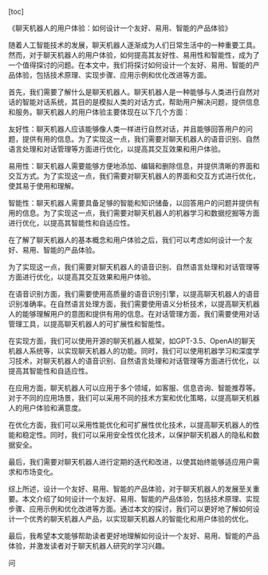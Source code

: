 
[toc]                    
                
                
《聊天机器人的用户体验：如何设计一个友好、易用、智能的产品体验》

随着人工智能技术的发展，聊天机器人逐渐成为人们日常生活中的一种重要工具。然而，对于聊天机器人的用户体验，如何提高其友好性、易用性和智能性，成为了一个值得探讨的问题。在本文中，我们将探讨如何设计一个友好、易用、智能的产品体验，包括技术原理、实现步骤、应用示例和优化改进等方面。

首先，我们需要了解什么是聊天机器人。聊天机器人是一种能够与人类进行自然对话的智能对话系统，其目的是模拟人类的对话方式，帮助用户解决问题，提供信息和服务。聊天机器人的用户体验主要体现在以下几个方面：

友好性：聊天机器人应该能够像人类一样进行自然对话，并且能够回答用户的问题，提供有用的信息。为了实现这一点，我们需要对聊天机器人的语音识别、自然语言处理和对话管理等方面进行优化，以提高其交互效果和用户体验。

易用性：聊天机器人需要能够方便地添加、编辑和删除信息，并提供清晰的界面和交互方式。为了实现这一点，我们需要对聊天机器人的界面和交互方式进行优化，使其易于使用和理解。

智能性：聊天机器人需要具备足够的智能和知识储备，以回答用户的问题并提供有用的信息。为了实现这一点，我们需要对聊天机器人的机器学习和数据挖掘等方面进行优化，以提高其智能性和自适应性。

在了解了聊天机器人的基本概念和用户体验之后，我们可以考虑如何设计一个友好、易用、智能的产品体验。

为了实现这一点，我们需要对聊天机器人的语音识别、自然语言处理和对话管理等方面进行优化，以提高其交互效果和用户体验。

在语音识别方面，我们需要使用高质量的语音识别引擎，以提高聊天机器人的语音识别准确率。在自然语言处理方面，我们需要使用语义分析技术，以提高聊天机器人的能够理解用户的意图和提供有用的信息。在对话管理方面，我们需要使用对话管理工具，以提高聊天机器人的可扩展性和智能性。

在实现方面，我们可以使用开源的聊天机器人框架，如GPT-3.5、OpenAI的聊天机器人系统等，以实现聊天机器人的功能。同时，我们可以使用机器学习和深度学习技术，对聊天机器人的语音识别、自然语言处理和对话管理等方面进行优化，以提高其智能性和自适应性。

在应用方面，聊天机器人可以应用于多个领域，如客服、信息咨询、智能推荐等。对于不同的应用场景，我们可以采用不同的技术方案和优化策略，以提高聊天机器人的用户体验和满意度。

在优化方面，我们可以采用性能优化和可扩展性优化技术，以提高聊天机器人的性能和稳定性。同时，我们可以采用安全性优化技术，以保护聊天机器人的隐私和数据安全。

最后，我们需要对聊天机器人进行定期的迭代和改进，以使其始终能够适应用户需求和市场变化。

综上所述，设计一个友好、易用、智能的产品体验，对于聊天机器人的发展至关重要。本文介绍了如何设计一个友好、易用、智能的产品体验，包括技术原理、实现步骤、应用示例和优化改进等方面。通过本文的探讨，我们可以更好地了解如何设计一个优秀的聊天机器人产品，以实现聊天机器人的智能化和用户体验的优化。

最后，我希望本文能够帮助读者更好地理解如何设计一个友好、易用、智能的产品体验，并激发读者对于聊天机器人研究的学习兴趣。

问

